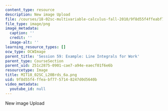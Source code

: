 ```yaml
---
content_type: resource
description: New image Upload
file: /courses/18-02sc-multivariable-calculus-fall-2010/9f8d55f4ffeabf7757148247d0d5640b_MIT18_02SC_L20Brds_6a.png
file_type: image/png
image_metadata:
  caption: ''
  credit: ''
  image-alt: ''
learning_resource_types: []
ocw_type: OCWImage
parent_title: 'Session 59: Example: Line Integrals for Work'
parent_type: CourseSection
parent_uid: 251c2875-0901-cae7-a94e-eaecf01f6e6b
resourcetype: Image
title: MIT18_02SC_L20Brds_6a.png
uid: 9f8d55f4-ffea-bf77-5714-8247d0d5640b
video_metadata:
  youtube_id: null
---
```

New image Upload

